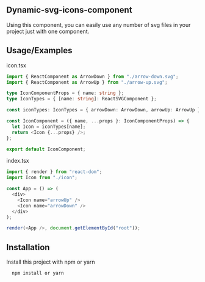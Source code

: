 ## Dynamic-svg-icons-component

Using this component, you can easily use any number of svg files in your project just with one component.

## Usage/Examples

icon.tsx
```typescript
import { ReactComponent as ArrowDown } from "./arrow-down.svg";
import { ReactComponent as ArrowUp } from "./arrow-up.svg";

type IconComponentProps = { name: string };
type IconTypes = { [name: string]: ReactSVGComponent };

const iconTypes: IconTypes = { arrowDown: ArrowDown, arrowUp: ArrowUp };

const IconComponent = ({ name, ...props }: IconComponentProps) => {
  let Icon = iconTypes[name];
  return <Icon {...props} />;
};

export default IconComponent;
```

index.tsx
```typescript
import { render } from "react-dom";
import Icon from "./icon";

const App = () => (
  <div>
    <Icon name="arrowUp" />
    <Icon name="arrowDown" />
  </div>
);

render(<App />, document.getElementById("root"));
```


## Installation

Install this project with npm or yarn

```bash
  npm install or yarn
```
    
